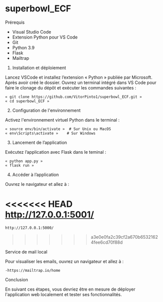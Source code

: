 # superbowl_ECF

Prérequis

-	Visual Studio Code
-	Extension Python pour VS Code
-	Git
-	Python 3.9
-	Flask
-	Mailtrap

1.	Installation et déploiement

Lancez VSCode et installez l’extension « Python » publiée par Microsoft. Après avoir créé le dossier. Ouvrez un terminal intégré dans VS Code pour faire le clonage du dépôt et exécuter les commandes suivantes :

	« git clone https://github.com/VitorPinto1/superbowl_ECF.git »
	« cd superbowl_ECF »

2. 	Configuration de l'environnement

Activez l'environnement virtuel Python dans le terminal :

	« source env/bin/activate »  # Sur Unix ou MacOS
	« env\Scripts\activate »    # Sur Windows

3. 	Lancement de l’application

Exécutez l’application avec Flask dans le teminal :

	« python app.py »
	« flask run »

4. 	Accéder à l’application

Ouvrez le navigateur et allez à :
	
<<<<<<< HEAD
 	http://127.0.0.1:5001/
=======
 	http://127.0.0.1:5000/
>>>>>>> a3e0e0fa2c39cf2a670b65321624fee6cd70f88d

Service de mail local



Pour visualiser les emails, ouvrez un navigateur et allez à :

	-https://mailtrap.io/home


Conclusion

En suivant ces étapes, vous devriez être en mesure de déployer l'application web localement et tester ses fonctionnalités.
